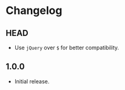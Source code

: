 # Changelog

## HEAD

- Use `jQuery` over `$` for better compatibility.

## 1.0.0

- Initial release.
